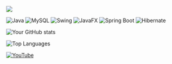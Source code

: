 ![](https://komarev.com/ghpvc/?username=renboy1222&color=green)

![Java](https://img.shields.io/badge/Java-ED8B00?style=for-the-badge&logo=java&logoColor=white)
![MySQL](https://img.shields.io/badge/MySQL-4479A1?style=for-the-badge&logo=mysql&logoColor=white)
![Swing](https://img.shields.io/badge/Swing-696969?style=for-the-badge&logo=java&logoColor=white)
![JavaFX](https://img.shields.io/badge/JavaFx-FF8C00?style=for-the-badge&logo=java&logoColor=white)
![Spring Boot](https://img.shields.io/badge/SpringBoot-00FA9A?style=for-the-badge&logo=java&logoColor=white)
![Hibernate](https://img.shields.io/badge/Hibernate-4682B4?style=for-the-badge&logo=java&logoColor=white)


![Your GitHub stats](https://github-readme-stats.vercel.app/api?username=renboy1222&show_icons=true&theme=radical)

![Top Languages](https://github-readme-stats.vercel.app/api/top-langs/?username=renboy1222&layout=compact&theme=radical)

[![YouTube](https://img.shields.io/badge/YouTube-red?style=flat&logo=youtube)](https://www.youtube.com/@javaprogrammingwithaldrin6583)



